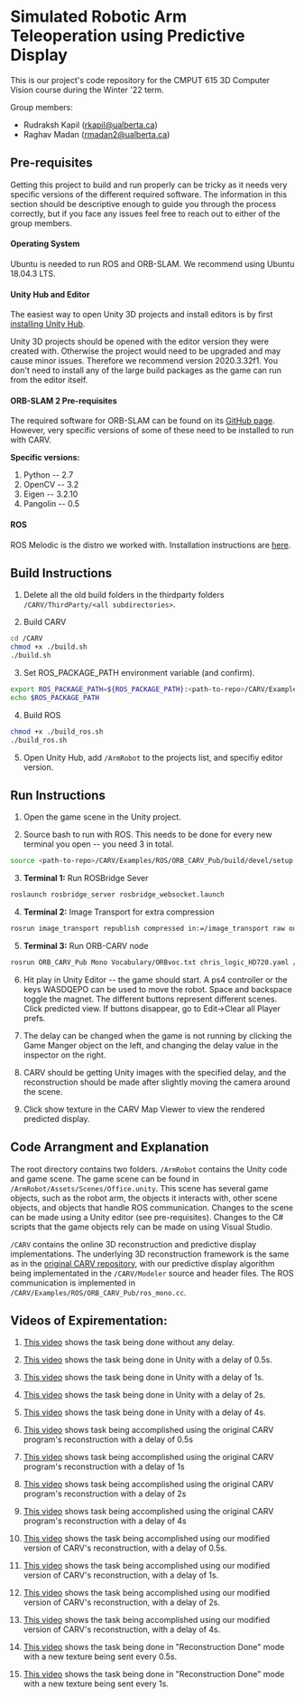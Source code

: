# Simulated Robotic Arm Teleoperation using Predictive Display
This is our project's code repository for the CMPUT 615 3D Computer Vision course during the Winter '22 term.

Group members:
- Rudraksh Kapil (rkapil@ualberta.ca)
- Raghav Madan (rmadan2@ualberta.ca)



## Pre-requisites
Getting this project to build and run properly can be tricky as it needs very specific versions of the different required software. The information in this section should be descriptive enough to guide you through the process correctly, but if you face any issues feel free to reach out to either of the group members.

#### Operating System
Ubuntu is needed to run ROS and ORB-SLAM. We recommend using Ubuntu 18.04.3 LTS.

#### Unity Hub and Editor 
The easiest way to open Unity 3D projects and install editors is by first [installing Unity Hub](https://docs.unity3d.com/2020.1/Documentation/Manual/GettingStartedInstallingHub.html).

Unity 3D projects should be opened with the editor version they were created with. Otherwise the project would need to be upgraded and may cause minor issues. Therefore we recommend version 2020.3.32f1. You don't need to install any of the large build packages as the game can run from the editor itself.

#### ORB-SLAM 2 Pre-requisites
The required software for ORB-SLAM can be found on its [GitHub page](https://github.com/raulmur/ORB_SLAM2). However, very specific versions of some of these need to be installed to run with CARV.

**Specific versions:**
1. Python -- 2.7
2. OpenCV -- 3.2
3. Eigen -- 3.2.10
4. Pangolin -- 0.5

#### ROS
ROS Melodic is the distro we worked with. Installation instructions are [here](http://wiki.ros.org/melodic/Installation/Ubuntu). 



## Build Instructions

1. Delete all the old build folders in the thirdparty folders `/CARV/ThirdParty/<all subdirectories>`.


2. Build CARV
```bash
cd /CARV
chmod +x ./build.sh
./build.sh
```

3. Set ROS_PACKAGE_PATH environment variable (and confirm).
```bash
export ROS_PACKAGE_PATH=${ROS_PACKAGE_PATH}:<path-to-repo>/CARV/Examples/ROS
echo $ROS_PACKAGE_PATH
```

4. Build ROS
```bash
chmod +x ./build_ros.sh
./build_ros.sh
```

5. Open Unity Hub, add `/ArmRobot` to the projects list, and specifiy editor version.



## Run Instructions

1. Open the game scene in the Unity project.

2. Source bash to run with ROS. This needs to be done for every new terminal you open -- you need 3 in total.
```bash
source <path-to-repo>/CARV/Examples/ROS/ORB_CARV_Pub/build/devel/setup.bash
```

3. **Terminal 1:** Run ROSBridge Sever
```bash
roslaunch rosbridge_server rosbridge_websocket.launch
```

4. **Terminal 2:** Image Transport for extra compression
```bash
rosrun image_transport republish compressed in:=/image_transport raw out:=/chris/image
```

5. **Terminal 3:** Run ORB-CARV node
```bash
rosrun ORB_CARV_Pub Mono Vocabulary/ORBvoc.txt chris_logic_HD720.yaml /camera/image_raw:=/chris/image
```

6. Hit play in Unity Editor -- the game should start. A ps4 controller or the keys WASDQEPO can be used to move the robot. Space and backspace toggle the magnet. The different buttons represent different scenes. Click predicted view. If buttons disappear, go to Edit->Clear all Player prefs. 

7. The delay can be changed when the game is not running by clicking the Game Manger object on the left, and changing the delay value in the inspector on the right. 

8. CARV should be getting Unity images with the specified delay, and the reconstruction should be made after slightly moving the camera around the scene.

9. Click show texture in the CARV Map Viewer to view the rendered predicted display. 




## Code Arrangment and Explanation
The root directory contains two folders. `/ArmRobot` contains the Unity code and game scene. The game scene can be found in `/ArmRobot/Assets/Scenes/Office.unity`. This scene has several game objects, such as the robot arm, the objects it interacts with, other scene objects, and objects that handle ROS communication. Changes to the scene can be made using a Unity editor (see pre-requisites). Changes to the C# scripts that the game objects rely can be made on using Visual Studio.

`/CARV` contains the online 3D reconstruction and predictive display implementations. The underlying 3D reconstruction framework is the same as in the [original CARV repository](https://github.com/atlas-jj/ORB-SLAM-free-space-carving), with our predictive display algorithm being implementated in the `/CARV/Modeler` source and header files. The ROS communication is implemented in `/CARV/Examples/ROS/ORB_CARV_Pub/ros_mono.cc`.



## Videos of Expirementation:

1. [This video](https://drive.google.com/file/d/1mlVCcq3b82BE8uxTxw847e1oG5vJmY1V/view?usp=sharing) shows the task being done without any delay.

2. [This video](https://drive.google.com/file/d/16I5P12RbBpRLv29SxtYHSKVedBZR7rUN/view?usp=sharing) shows the task being done in Unity with a delay of 0.5s.

3. [This video](https://drive.google.com/file/d/101Rx9vlIEdy-rvRipd5TAooGIAWB0Dhn/view?usp=sharing) shows the task being done in Unity with a delay of 1s.

4. [This video](https://drive.google.com/file/d/101Rx9vlIEdy-rvRipd5TAooGIAWB0Dhn/view?usp=sharing) shows the task being done in Unity with a delay of 2s.

5. [This video](https://drive.google.com/file/d/18FkY5Nh5HyNLptYB-YKCPR2UsmgjjZGJ/view?usp=sharing) shows the task being done in Unity with a delay of 4s.

6. [This video](https://drive.google.com/file/d/1QmSk124g0YAcTJg73qN5oxOwO3sXbL4t/view?usp=sharing) shows task being accomplished using the original CARV program's reconstruction with a delay of 0.5s

7. [This video](https://drive.google.com/file/d/1m9eqOpGfWC-tVgXG5h-b8BBzt4GqTI-T/view?usp=sharing) shows task being accomplished using the original CARV program's reconstruction with a delay of 1s

8. [This video](https://drive.google.com/file/d/1XGJndLcYG3UmQSm1cSYWDNT37JIWSXXP/view?usp=sharing) shows task being accomplished using the original CARV program's reconstruction with a delay of 2s

9. [This video](https://drive.google.com/file/d/14bvSk60oWeasxWuyyipzRUuTIkSKwcd-/view?usp=sharing) shows task being accomplished using the original CARV program's reconstruction with a delay of 4s

10. [This video](https://drive.google.com/file/d/1r2vHA97VckIIPecvOOhL7WJPRgGyTnfE/view?usp=sharing) shows the task being accomplished using our modified version of CARV's reconstruction, with a delay of 0.5s.

11. [This video](https://drive.google.com/file/d/1zpiGpjrrrOp1OMsY7EjIGK5wKDWNwLm6/view?usp=sharing) shows the task being accomplished using our modified version of CARV's reconstruction, with a delay of 1s.

12. [This video](https://drive.google.com/file/d/1jTwchFgPrBiMLhKl_57Aiarf8ttX7ulp/view?usp=sharing) shows the task being accomplished using our modified version of CARV's reconstruction, with a delay of 2s.

13. [This video](https://drive.google.com/file/d/1WPa8LB64TGGu5Ieii2gnRVhChy6O9g1U/view?usp=sharing) shows the task being accomplished using our modified version of CARV's reconstruction, with a delay of 4s.

14. [This video](https://drive.google.com/file/d/1bcFAC5gGn3de_8nDrTEr_Ln8AJcztKHe/view?usp=sharing) shows the task being done in "Reconstruction Done" mode with a new texture being sent every 0.5s.

15. [This video](https://drive.google.com/file/d/1whqQBS6nnZVk96SRstJNIkiqSl38WZl_/view?usp=sharing) shows the task being done in "Reconstruction Done" mode with a new texture being sent every 1s.

